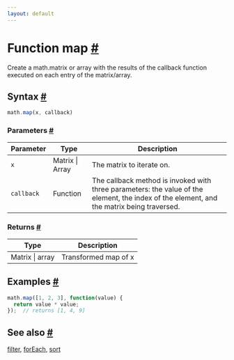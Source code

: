 ```yaml
---
layout: default
---
```


<h1 id="function-map">Function map <a href="#function-map" title="Permalink">#</a></h1>

Create a math.matrix or array with the results of the callback function executed on
each entry of the matrix/array.


<h2 id="syntax">Syntax <a href="#syntax" title="Permalink">#</a></h2>

```js
math.map(x, callback)
```

<h3 id="parameters">Parameters <a href="#parameters" title="Permalink">#</a></h3>

Parameter | Type | Description
--------- | ---- | -----------
`x` | Matrix &#124; Array | The matrix to iterate on.
`callback` | Function | The callback method is invoked with three parameters: the value of the element, the index of the element, and the matrix being traversed.

<h3 id="returns">Returns <a href="#returns" title="Permalink">#</a></h3>

Type | Description
---- | -----------
Matrix &#124; array | Transformed map of x


<h2 id="examples">Examples <a href="#examples" title="Permalink">#</a></h2>

```js
math.map([1, 2, 3], function(value) {
  return value * value;
});  // returns [1, 4, 9]
```


<h2 id="see-also">See also <a href="#see-also" title="Permalink">#</a></h2>

[filter](filter.html),
[forEach](forEach.html),
[sort](sort.html)


<!-- Note: This file is automatically generated from source code comments. Changes made in this file will be overridden. -->
